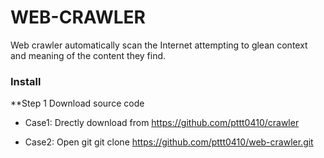 # WEB-CRAWLER
Web crawler automatically scan the Internet attempting to glean context and meaning of the content they find.

### Install

**Step 1 Download source code
  * Case1: Drectly download from https://github.com/pttt0410/crawler
  
  * Case2: Open git
      git clone https://github.com/pttt0410/web-crawler.git

